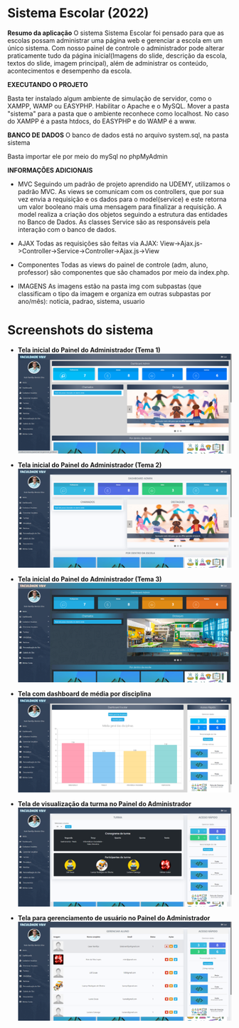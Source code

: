 # Sistema Escolar (2022)

**Resumo da aplicação**
O sistema Sistema Escolar foi pensado para que as escolas
possam administrar uma página web e gerenciar a escola em um único
sistema. Com nosso painel de controle o administrador
pode alterar praticamente tudo da página inicial(Imagens do 
slide, descrição da escola, textos do slide, imagem principal), 
além de administrar os conteúdo, acontecimentos e desempenho da escola.

**EXECUTANDO O PROJETO**

Basta ter instalado algum ambiente de simulação de servidor, como o XAMPP, WAMP 
ou EASYPHP. Habilitar o Apache e o MySQL. Mover a pasta "sistema" para a pasta 
que o ambiente reconhece como localhost. No caso do XAMPP é a pasta htdocs, do 
EASYPHP e do WAMP é a www.


**BANCO DE DADOS**
O banco de dados está no arquivo system.sql, na pasta sistema

Basta importar ele por meio do mySql no phpMyAdmin


**INFORMAÇÕES ADICIONAIS**

- MVC
Seguindo um padrão de projeto aprendido
na UDEMY, utilizamos o padrão MVC.
As views se comunicam com os controllers,
que por sua vez envia a requisição e os dados para o model(service)
e este retorna um valor booleano mais uma mensagem para finalizar
a requisição. A model realiza a criação dos objetos 
seguindo a estrutura das entidades no Banco de Dados. As classes Service são 
as responsáveis pela interação com o banco de dados.

- AJAX
Todas as requisições são feitas via AJAX:
View->Ajax.js->Controller->Service->Controller->Ajax.js->View

- Componentes
Todas as views do painel de controle (adm, aluno, professor)
são componentes que são chamados por meio da index.php.

- IMAGENS
As imagens estão na pasta img com subpastas (que classificam o tipo da 
imagem e organiza em outras subpastas por ano/mês): noticia, padrao, 
sistema, usuario

# Screenshots do sistema

- **Tela inicial do Painel do Administrador (Tema 1)**
![This is an image](img/sistema/print1.png)


- **Tela inicial do Painel do Administrador (Tema 2)**
![This is an image](img/sistema/print3.png)


- **Tela inicial do Painel do Administrador (Tema 3)**
![This is an image](img/sistema/print6.png)


- **Tela com dashboard de média por disciplina**
![This is an image](img/sistema/print2.png)


- **Tela de visualização da turma no Painel do Administrador**
![This is an image](img/sistema/print4.png)


- **Tela para gerenciamento de usuário no Painel do Administrador**
![This is an image](img/sistema/print5.png)